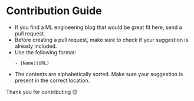 # Contribution Guide

- If you find a ML engineering blog that would be great fit here, send a pull request.
- Before creating a pull request, make sure to check if your suggestion is already included.
- Use the following format:
  ```
  - [Name](URL)
  ```
- The contents are alphabetically sorted. Make sure your suggestion is present in the correct location.

Thank you for contributing 😊